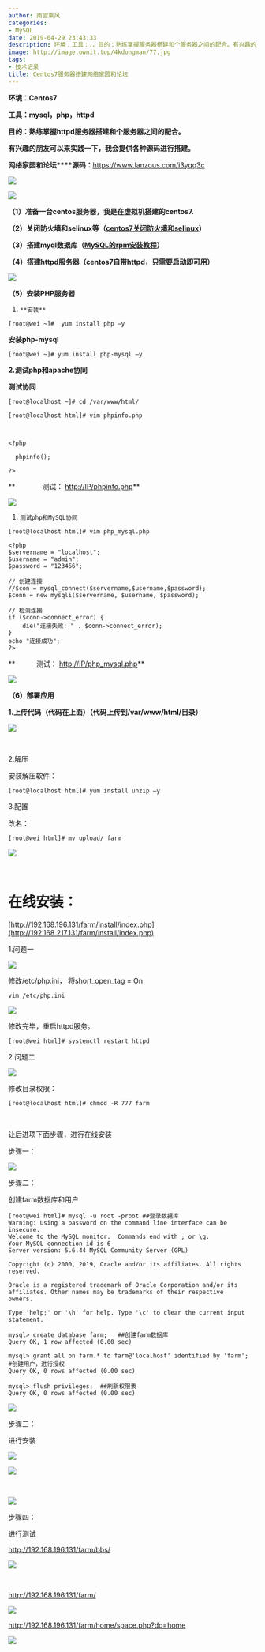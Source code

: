 ```yaml
---
author: 南宫乘风
categories:
- MySQL
date: 2019-04-29 23:43:33
description: 环境：工具：，，目的：熟练掌握服务器搭建和个服务器之间的配合。有兴趣的朋友可以来实践一下，我会提供各种源码进行搭建。网络家园和论坛源码：准备一台服务器，我是在虚拟机搭建的关闭防火墙和等关闭防火墙和搭建。。。。。。。
image: http://image.ownit.top/4kdongman/77.jpg
tags:
- 技术记录
title: Centos7服务器搭建网络家园和论坛
---
```


<!--more-->

**环境：Centos7**

**工具：mysql，php，httpd**

**目的：熟练掌握httpd服务器搭建和个服务器之间的配合。**

**有兴趣的朋友可以来实践一下，我会提供各种源码进行搭建。**

**网络家园和论坛****源码：**<https://www.lanzous.com/i3yqq3c>

![](http://image.ownit.top/csdn/20190429234212223.png)

![](http://image.ownit.top/csdn/20190429233953663.png)

**（1）准备一台centos服务器，我是在虚拟机搭建的centos7.**

**（2）关闭防火墙和selinux等（[centos7关闭防火墙和selinux](https://blog.csdn.net/heian_99/article/details/85624511)）**

**（3）搭建myql数据库（[MySQL的rpm安装教程](https://blog.csdn.net/heian_99/article/details/89326404)）**

**（4）搭建httpd服务器（centos7自带httpd，只需要启动即可用）**

**![](http://image.ownit.top/csdn/20190429225305121.png)**

**（5）安装PHP服务器**

 1.     **安装**

```
[root@wei ~]#  yum install php –y
```

**安装php-mysql**

```
[root@wei ~]# yum install php-mysql –y
```

**2.测试php和apache协同**

**测试协同**

```
[root@localhost ~]# cd /var/www/html/
```

```
[root@localhost html]# vim phpinfo.php



<?php

  phpinfo();

?>
```

**              测试： <http://IP/phpinfo.php>**

**![](http://image.ownit.top/csdn/20190429230546718.png)**

 1.     测试php和MySQL协同

```
[root@localhost html]# vim php_mysql.php

<?php
$servername = "localhost";
$username = "admin";
$password = "123456";

// 创建连接
//$con = mysql_connect($servername,$username,$password);
$conn = new mysqli($servername, $username, $password);

// 检测连接
if ($conn->connect_error) {
    die("连接失败: " . $conn->connect_error);
}
echo "连接成功";
?>
```

**           测试： [http://IP/php\_mysql.php](http://IP/phpinfo.php)**

![](http://image.ownit.top/csdn/20190429231114300.png)

**（6）部署应用**

**1.上传代码（代码在上面）（代码上传到/var/www/html/目录）**

![](http://image.ownit.top/csdn/20190429231400136.png)

 

2.解压

安装解压软件：

```
[root@localhost html]# yum install unzip –y
```

3.配置

改名：

```
[root@wei html]# mv upload/ farm
```

![](http://image.ownit.top/csdn/2019042923185067.png)

 

# 在线安装：

[http://192.168.196.131/farm/install/index.php](http://192.168.217.131/farm/install/index.php)

1.问题一

![](http://image.ownit.top/csdn/20190429231932442.png)

修改/etc/php.ini， 将short\_open\_tag = On

```
vim /etc/php.ini
```

![](http://image.ownit.top/csdn/20190429232102396.png)

修改完毕，重启httpd服务。

```
[root@wei html]# systemctl restart httpd
```

2.问题二

![](http://image.ownit.top/csdn/20190429232256597.png)

修改目录权限：

```
[root@localhost html]# chmod -R 777 farm
```

 

让后进项下面步骤，进行在线安装

步骤一：

![](http://image.ownit.top/csdn/20190429232647400.png)

步骤二：

创建farm数据库和用户

```
[root@wei html]# mysql -u root -proot ##登录数据库
Warning: Using a password on the command line interface can be insecure.
Welcome to the MySQL monitor.  Commands end with ; or \g.
Your MySQL connection id is 6
Server version: 5.6.44 MySQL Community Server (GPL)

Copyright (c) 2000, 2019, Oracle and/or its affiliates. All rights reserved.

Oracle is a registered trademark of Oracle Corporation and/or its
affiliates. Other names may be trademarks of their respective
owners.

Type 'help;' or '\h' for help. Type '\c' to clear the current input statement.

mysql> create database farm;   ##创建farm数据库
Query OK, 1 row affected (0.00 sec)

mysql> grant all on farm.* to farm@'localhost' identified by 'farm';  #创建用户，进行授权
Query OK, 0 rows affected (0.00 sec)

mysql> flush privileges;  ##刷新权限表
Query OK, 0 rows affected (0.00 sec)

```

![](http://image.ownit.top/csdn/20190429233500759.png)

步骤三：

进行安装

![](http://image.ownit.top/csdn/20190429233551411.png)

![](http://image.ownit.top/csdn/20190429233605856.png)

 

![](http://image.ownit.top/csdn/20190429233635619.png)

步骤四：

进行测试

<http://192.168.196.131/farm/bbs/>

![](http://image.ownit.top/csdn/20190429233730909.png)

 

<http://192.168.196.131/farm/>

![](http://image.ownit.top/csdn/20190429233805515.png)

<http://192.168.196.131/farm/home/space.php?do=home>

![](http://image.ownit.top/csdn/20190429234306190.png)